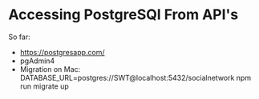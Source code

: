 # Accessing PostgreSQl From API's

So far:
- https://postgresapp.com/
- pgAdmin4
- Migration on Mac: DATABASE_URL=postgres://SWT@localhost:5432/socialnetwork npm run migrate up